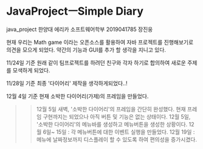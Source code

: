 # JavaProjectㅡSimple Diary
java_project
한양대 에리카 소프트웨어학부 2019041785 장진웅

현재 우리는 Math game 이라는 오픈소스를 활용하여 자바 프로젝트를 진행해보기로 의견을 모으게 되었다.
약간의 기능과 GUI를 추가 할 생각을 지니고 있다.

11/24일 기준 원래 같이 팀프로젝트를 하려던 친구와 각자 하기로 합의하여 새로운 주제를 모색하게 되었다.


11/28일 기준 최종 '다이어리' 제작을 생각하게되었다..!


12월 4일 기준 현재 소박한 다이어리(가제)의 프레임을 만들었다.
>> 12월 5일 새벽, '소박한 다이어리'의 프레임을 간단히 완성했다. 현재 프레임 구현까지는 되었으나 아직 버튼 및 기능은 없는 상태이다.
>> 12월 5일, '소박한 다이어리'의 메뉴바를 생성하고 메뉴버튼을 생성한 상황이다.
>> 12월 6일~ 15일 : 각 메뉴버튼에 대한 이벤트 실행을 만들었다.
>> 12월 19일 : 메뉴에 날짜정보까지 디스플레이 할 수 있도록 하여 편의성을 증가시켰다.
